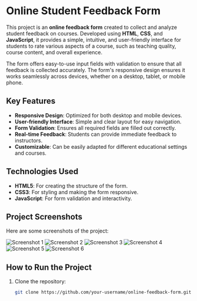 # Online Student Feedback Form

This project is an **online feedback form** created to collect and analyze student feedback on courses. Developed using **HTML**, **CSS**, and **JavaScript**, it provides a simple, intuitive, and user-friendly interface for students to rate various aspects of a course, such as teaching quality, course content, and overall experience.

The form offers easy-to-use input fields with validation to ensure that all feedback is collected accurately. The form's responsive design ensures it works seamlessly across devices, whether on a desktop, tablet, or mobile phone.

## Key Features
- **Responsive Design**: Optimized for both desktop and mobile devices.
- **User-friendly Interface**: Simple and clear layout for easy navigation.
- **Form Validation**: Ensures all required fields are filled out correctly.
- **Real-time Feedback**: Students can provide immediate feedback to instructors.
- **Customizable**: Can be easily adapted for different educational settings and courses.

## Technologies Used
- **HTML5**: For creating the structure of the form.
- **CSS3**: For styling and making the form responsive.
- **JavaScript**: For form validation and interactivity.

## Project Screenshots

Here are some screenshots of the project:

![Screenshot 1](https://github.com/user-attachments/assets/dd6c10ff-1612-403b-8427-089ad337abcb)
![Screenshot 2](https://github.com/user-attachments/assets/69f9e8a3-8a38-4733-b30c-7d876cdcd6b1)
![Screenshot 3](https://github.com/user-attachments/assets/c920c616-8fc3-4022-85ad-cffbaf5bc146)
![Screenshot 4](https://github.com/user-attachments/assets/154b530d-8a62-4a12-ba06-125c6d9a70c7)
![Screenshot 5](https://github.com/user-attachments/assets/fce27e41-aca2-44dc-b1ca-a832cafee38f)
![Screenshot 6](https://github.com/user-attachments/assets/016a529d-a509-4d0c-afde-b4b910721e88)

## How to Run the Project

1. Clone the repository:
   ```bash
   git clone https://github.com/your-username/online-feedback-form.git
